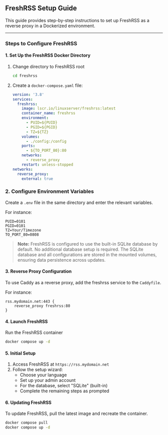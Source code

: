 ## FreshRSS Setup Guide

This guide provides step-by-step instructions to set up FreshRSS as a reverse proxy in a Dockerized environment.

---

### Steps to Configure FreshRSS

#### 1. Set Up the FreshRSS Docker Directory

1. Change directory to FreshRSS root
   
   ```bash
   cd freshrss
   ```

2. Create a `docker-compose.yaml` file:
   
   ```yaml
   version: '3.8'
   services:
     freshrss:
       image: lscr.io/linuxserver/freshrss:latest
       container_name: freshrss
       environment:
         - PUID=${PUID}
         - PGID=${PGID}
         - TZ=${TZ}
       volumes:
         - ./config:/config
       ports:
         - ${TO_PORT_80}:80
       networks:
         - reverse_proxy
       restart: unless-stopped
   networks:
     reverse_proxy:
       external: true
   ```

### 2. Configure Environment Variables

Create a `.env` file in the same directory and enter the relevant variables. 

For instance:

```
PUID=0101
PGID=0101
TZ=Your/Timezone
TO_PORT_80=0808
```

> **Note:** FreshRSS is configured to use the built-in SQLite database by default. No additional database setup is required.
The SQLite database and all configurations are stored in the mounted volumes, ensuring data persistence across updates.

#### 3. Reverse Proxy Configuration

To use Caddy as a reverse proxy, add the freshrss service to the `Caddyfile`.

For instance:

```
rss.mydomain.net:443 {
    reverse_proxy freshrss:80
}
```

#### 4. Launch FreshRSS

Run the FreshRSS container

```bash
docker compose up -d
```

#### 5. Initial Setup

1. Access FreshRSS at `https://rss.mydomain.net`
1. Follow the setup wizard:
   - Choose your language
   - Set up your admin account
   - For the database, select "SQLite" (built-in)
   - Complete the remaining steps as prompted

#### 6. Updating FreshRSS

To update FreshRSS, pull the latest image and recreate the container.

```bash
docker compose pull
docker compose up -d
```
